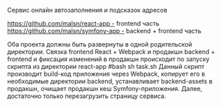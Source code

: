 Сервис онлайн автозаполнения и подсказок адресов


https://github.com/malsn/react-app - frontend часть
https://github.com/malsn/symfony-app - backend + frontend часть

Оба проекта должны быть развернуты в одной родительской директории.
Связка frontend React + Webpack и продакшн backend + frontend и фиксация изменений в продакшн происходит по запуску скрипта из директории react-app
#bash
sh task.sh
Данный скрипт производит build-код приложения через Webpack, копирует его в необходимые директории backend,
устанавливает backend-assets в продакшн, очищает продакшн кеш Symfony-приложения.
Далее, достаточно только перезагрузить страницу сервиса.
